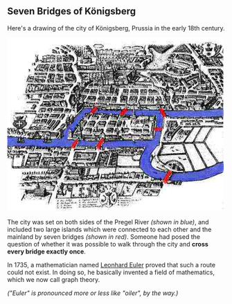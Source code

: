 ## Seven Bridges of Königsberg ##

Here's a drawing of the city of Königsberg, Prussia in the early 18th century.

![A lovely place for a stroll...](bridges_of_konigsberg.jpg)

The city was set on both sides of the Pregel River _(shown in blue)_, and included two large islands which were connected to each other and the mainland by seven bridges _(shown in red)_. Someone had posed the question of whether it was possible to walk through the city and **cross every bridge exactly once**.

In 1735, a mathematician named [Leonhard Euler](http://en.wikipedia.org/wiki/Leonhard_Euler) proved that such a route could not exist. In doing so, he basically invented a field of mathematics, which we now call graph theory.

_("Euler" is pronounced more or less like "oiler", by the way.)_
